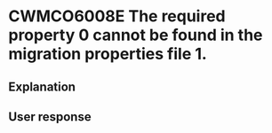 # CWMCO6008E The required property 0 cannot be found in the migration properties file 1.

## Explanation

## User response